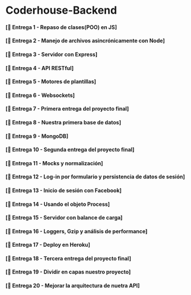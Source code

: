 # Coderhouse-Backend
#### [🔗 Entrega 1 - Repaso de clases(POO) en JS]

#### [🔗 Entrega 2 - Manejo de archivos asincrónicamente con Node]

#### [🔗 Entrega 3 - Servidor con Express]

#### [🔗 Entrega 4 - API RESTful]

#### [🔗 Entrega 5 - Motores de plantillas]

#### [🔗 Entrega 6 - Websockets]

#### [🔗 Entrega 7 - Primera entrega del proyecto final]

#### [🔗 Entrega 8 - Nuestra primera base de datos]

#### [🔗 Entrega 9 - MongoDB]

#### [🔗 Entrega 10 - Segunda entrega del proyecto final]

#### [🔗 Entrega 11 - Mocks y normalización]

#### [🔗 Entrega 12 - Log-in por formulario y persistencia de datos de sesión]

#### [🔗 Entrega 13 - Inicio de sesión con Facebook]

#### [🔗 Entrega 14 - Usando el objeto Process]

#### [🔗 Entrega 15 - Servidor con balance de carga]

#### [🔗 Entrega 16 - Loggers, Gzip y análisis de performance]

#### [🔗 Entrega 17 - Deploy en Heroku]

#### [🔗 Entrega 18 - Tercera entrega del proyecto final]

#### [🔗 Entrega 19 - Dividir en capas nuestro proyecto]

#### [🔗 Entrega 20 - Mejorar la arquitectura de nuetra API]
